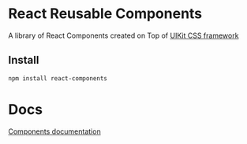 # React Reusable Components

A library of React Components created on Top of [UIKit CSS framework](http://getuikit.com)

## Install
```
npm install react-components
```

# Docs
[Components documentation](https://ledongyang.github.io/react-components/)

